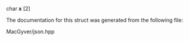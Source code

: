 <div id="structdetail_1_1is__ordered__map_1_1two">

</div>

<span id="structdetail_1_1is__ordered__map_1_1two"
label="structdetail_1_1is__ordered__map_1_1two"></span>

<div class="DoxyCompactItemize">

<span id="structdetail_1_1is__ordered__map_1_1two_a762e0d409e9c4f003df0638c04dfa3c8"
label="structdetail_1_1is__ordered__map_1_1two_a762e0d409e9c4f003df0638c04dfa3c8"></span>
char **x** \[2\]

</div>

The documentation for this struct was generated from the following file:

<div class="DoxyCompactItemize">

MacGyver/json.hpp

</div>
